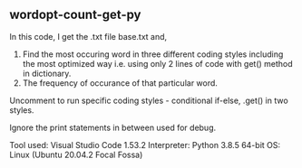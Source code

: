 ## wordopt-count-get-py
In this code, I get the .txt file base.txt and,
1. Find the most occuring word in three different coding styles including the most optimized way i.e. using only 2 lines of code with get() method in dictionary.
2. The frequency of occurance of that particular word.

Uncomment to run specific coding styles - conditional if-else, .get() in two styles.

Ignore the print statements in between used for debug.

Tool used: Visual Studio Code 1.53.2
Interpreter: Python 3.8.5 64-bit
OS: Linux (Ubuntu 20.04.2 Focal Fossa)
